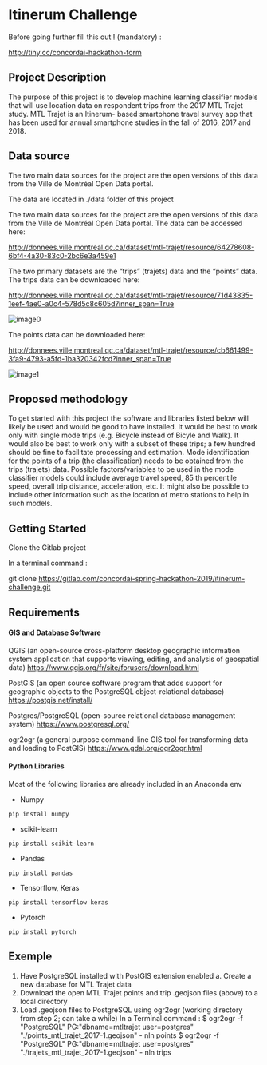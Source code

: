 # Itinerum Challenge

Before going further fill this out ! (mandatory) : 

http://tiny.cc/concordai-hackathon-form

## Project Description

The purpose of this project is to develop machine learning classifier models that will use
location data on respondent trips from the 2017 MTL Trajet study. MTL Trajet is an Itinerum-
based smartphone travel survey app that has been used for annual smartphone studies in the
fall of 2016, 2017 and 2018.

## Data source

The two main data sources for the project are the open versions of this data from the Ville de
Montréal Open Data portal.

The data are located in ./data folder of this project

The two main data sources for the project are the open versions of this data from the Ville de
Montréal Open Data portal. The data can be accessed here:

http://donnees.ville.montreal.qc.ca/dataset/mtl-trajet/resource/64278608-6bf4-4a30-83c0-2bc6e3a459e1

The two primary datasets are the “trips” (trajets) data and the “points” data.
The trips data can be downloaded here:

http://donnees.ville.montreal.qc.ca/dataset/mtl-trajet/resource/71d43835-1eef-4ae0-a0c4-578d5c8c605d?inner_span=True

![image0](/img/img0.png)

The points data can be downloaded here:

http://donnees.ville.montreal.qc.ca/dataset/mtl-trajet/resource/cb661499-3fa9-4793-a5fd-1ba320342fcd?inner_span=True

![image1](/img/img1.png)


## Proposed methodology

To get started with this project the software and libraries listed below will likely be used and
would be good to have installed. It would be best to work only with single mode trips (e.g.
Bicycle instead of Bicyle and Walk). It would also be best to work only with a subset of these
trips; a few hundred should be fine to facilitate processing and estimation.
Mode identification for the points of a trip (the classification) needs to be obtained from the
trips (trajets) data. Possible factors/variables to be used in the mode classifier models could
include average travel speed, 85 th percentile speed, overall trip distance, acceleration, etc. It
might also be possible to include other information such as the location of metro stations to
help in such models.

## Getting Started

Clone the Gitlab project

In a terminal command :

git clone https://gitlab.com/concordai-spring-hackathon-2019/itinerum-challenge.git

## Requirements

#### GIS and Database Software

QGIS (an open-source cross-platform desktop geographic information system application that
supports viewing, editing, and analysis of geospatial data)
https://www.qgis.org/fr/site/forusers/download.html

PostGIS (an open source software program that adds support for geographic objects to the
PostgreSQL object-relational database)
https://postgis.net/install/

Postgres/PostgreSQL (open-source relational database management system)
https://www.postgresql.org/

ogr2ogr (a general purpose command-line GIS tool for transforming data and loading to
PostGIS)
https://www.gdal.org/ogr2ogr.html

#### Python Libraries

Most of the following libraries are already included in an Anaconda env
- Numpy
```
pip install numpy

```
- scikit-learn
```
pip install scikit-learn

```
- Pandas
```
pip install pandas

```
- Tensorflow, Keras
```
pip install tensorflow keras

```
- Pytorch
```
pip install pytorch

```

## Exemple

1. Have PostgreSQL installed with PostGIS extension enabled
a. Create a new database for MTL Trajet data
2. Download the open MTL Trajet points and trip .geojson files (above) to a local directory
3. Load .geojson files to PostgreSQL using ogr2ogr (working directory from step 2; can take
a while)
In a Terminal command :
$ ogr2ogr -f "PostgreSQL" PG:"dbname=mtltrajet user=postgres" "./points_mtl_trajet_2017-1.geojson" -
nln points
$ ogr2ogr -f "PostgreSQL" PG:"dbname=mtltrajet user=postgres" "./trajets_mtl_trajet_2017-1.geojson" -
nln trips

